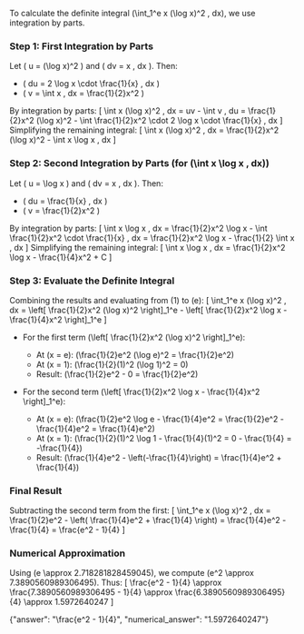 

To calculate the definite integral \(\int_1^e x (\log x)^2 \, dx\), we use integration by parts.

### Step 1: First Integration by Parts
Let \( u = (\log x)^2 \) and \( dv = x \, dx \). Then:
- \( du = 2 \log x \cdot \frac{1}{x} \, dx \)
- \( v = \int x \, dx = \frac{1}{2}x^2 \)

By integration by parts:
\[
\int x (\log x)^2 \, dx = uv - \int v \, du = \frac{1}{2}x^2 (\log x)^2 - \int \frac{1}{2}x^2 \cdot 2 \log x \cdot \frac{1}{x} \, dx
\]
Simplifying the remaining integral:
\[
\int x (\log x)^2 \, dx = \frac{1}{2}x^2 (\log x)^2 - \int x \log x \, dx
\]

### Step 2: Second Integration by Parts (for \(\int x \log x \, dx\))
Let \( u = \log x \) and \( dv = x \, dx \). Then:
- \( du = \frac{1}{x} \, dx \)
- \( v = \frac{1}{2}x^2 \)

By integration by parts:
\[
\int x \log x \, dx = \frac{1}{2}x^2 \log x - \int \frac{1}{2}x^2 \cdot \frac{1}{x} \, dx = \frac{1}{2}x^2 \log x - \frac{1}{2} \int x \, dx
\]
Simplifying the remaining integral:
\[
\int x \log x \, dx = \frac{1}{2}x^2 \log x - \frac{1}{4}x^2 + C
\]

### Step 3: Evaluate the Definite Integral
Combining the results and evaluating from \(1\) to \(e\):
\[
\int_1^e x (\log x)^2 \, dx = \left[ \frac{1}{2}x^2 (\log x)^2 \right]_1^e - \left[ \frac{1}{2}x^2 \log x - \frac{1}{4}x^2 \right]_1^e
\]

- For the first term \(\left[ \frac{1}{2}x^2 (\log x)^2 \right]_1^e\):
  - At \(x = e\): \(\frac{1}{2}e^2 (\log e)^2 = \frac{1}{2}e^2\)
  - At \(x = 1\): \(\frac{1}{2}(1)^2 (\log 1)^2 = 0\)
  - Result: \(\frac{1}{2}e^2 - 0 = \frac{1}{2}e^2\)

- For the second term \(\left[ \frac{1}{2}x^2 \log x - \frac{1}{4}x^2 \right]_1^e\):
  - At \(x = e\): \(\frac{1}{2}e^2 \log e - \frac{1}{4}e^2 = \frac{1}{2}e^2 - \frac{1}{4}e^2 = \frac{1}{4}e^2\)
  - At \(x = 1\): \(\frac{1}{2}(1)^2 \log 1 - \frac{1}{4}(1)^2 = 0 - \frac{1}{4} = -\frac{1}{4}\)
  - Result: \(\frac{1}{4}e^2 - \left(-\frac{1}{4}\right) = \frac{1}{4}e^2 + \frac{1}{4}\)

### Final Result
Subtracting the second term from the first:
\[
\int_1^e x (\log x)^2 \, dx = \frac{1}{2}e^2 - \left( \frac{1}{4}e^2 + \frac{1}{4} \right) = \frac{1}{4}e^2 - \frac{1}{4} = \frac{e^2 - 1}{4}
\]

### Numerical Approximation
Using \(e \approx 2.718281828459045\), we compute \(e^2 \approx 7.3890560989306495\). Thus:
\[
\frac{e^2 - 1}{4} \approx \frac{7.3890560989306495 - 1}{4} \approx \frac{6.3890560989306495}{4} \approx 1.5972640247
\]

{"answer": "\\frac{e^2 - 1}{4}", "numerical_answer": "1.5972640247"}